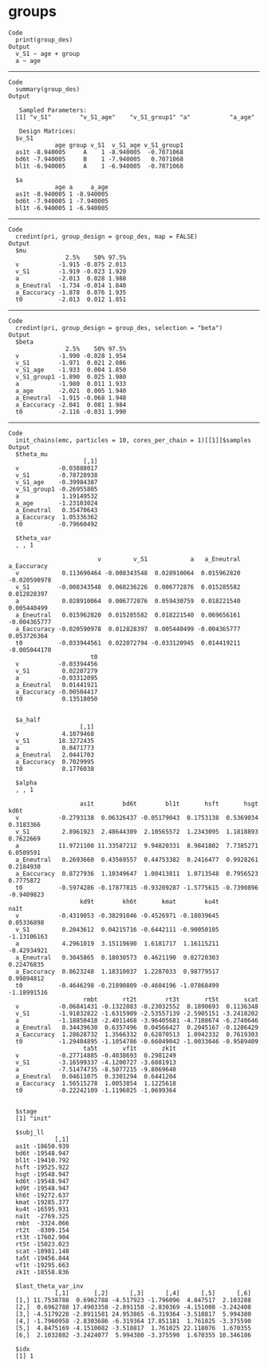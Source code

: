 # groups

    Code
      print(group_des)
    Output
      v_S1 ~ age + group 
      a ~ age 

---

    Code
      summary(group_des)
    Output
      
       Sampled Parameters: 
      [1] "v_S1"        "v_S1_age"    "v_S1_group1" "a"           "a_age"      
      
       Design Matrices: 
      $v_S1
                 age group v_S1  v_S1_age v_S1_group1
      as1t -8.940005     A    1 -8.940005  -0.7071068
      bd6t -7.940005     B    1 -7.940005   0.7071068
      bl1t -6.940005     A    1 -6.940005  -0.7071068
      
      $a
                 age a     a_age
      as1t -8.940005 1 -8.940005
      bd6t -7.940005 1 -7.940005
      bl1t -6.940005 1 -6.940005
      

---

    Code
      credint(pri, group_design = group_des, map = FALSE)
    Output
      $mu
                    2.5%    50% 97.5%
      v           -1.915 -0.075 2.013
      v_S1        -1.919 -0.023 1.920
      a           -2.013  0.028 1.988
      a_Eneutral  -1.734 -0.014 1.840
      a_Eaccuracy -1.878  0.076 1.935
      t0          -2.013  0.012 1.851
      

---

    Code
      credint(pri, group_design = group_des, selection = "beta")
    Output
      $beta
                    2.5%    50% 97.5%
      v           -1.990 -0.028 1.954
      v_S1        -1.971  0.021 2.086
      v_S1_age    -1.933  0.004 1.850
      v_S1_group1 -1.890  0.025 1.980
      a           -1.980  0.011 1.933
      a_age       -2.021  0.005 1.940
      a_Eneutral  -1.915 -0.068 1.948
      a_Eaccuracy -2.041  0.081 1.984
      t0          -2.116 -0.031 1.990
      

---

    Code
      init_chains(emc, particles = 10, cores_per_chain = 1)[[1]]$samples
    Output
      $theta_mu
                         [,1]
      v           -0.03888017
      v_S1        -0.78728938
      v_S1_age    -0.39984387
      v_S1_group1 -0.26955805
      a            1.19149532
      a_age       -1.23103024
      a_Eneutral   0.35470643
      a_Eaccuracy  1.05336362
      t0          -0.79660492
      
      $theta_var
      , , 1
      
                             v         v_S1            a   a_Eneutral  a_Eaccuracy
      v            0.113690464 -0.008343548  0.028910064  0.015962820 -0.020590978
      v_S1        -0.008343548  0.068236226  0.006772876  0.015285582  0.012828397
      a            0.028910064  0.006772876  0.059430759  0.018221540  0.005440499
      a_Eneutral   0.015962820  0.015285582  0.018221540  0.069656161 -0.004365777
      a_Eaccuracy -0.020590978  0.012828397  0.005440499 -0.004365777  0.053726364
      t0          -0.033944561  0.022072794 -0.033120945  0.014419211 -0.005044170
                           t0
      v           -0.03394456
      v_S1         0.02207279
      a           -0.03312095
      a_Eneutral   0.01441921
      a_Eaccuracy -0.00504417
      t0           0.13518050
      
      
      $a_half
                        [,1]
      v            4.1079468
      v_S1        18.3272435
      a            0.8471773
      a_Eneutral   2.0441703
      a_Eaccuracy  0.7029995
      t0           0.1776038
      
      $alpha
      , , 1
      
                        as1t        bd6t        bl1t       hsft       hsgt       kd6t
      v           -0.2793138  0.06326437 -0.05179043  0.1753138  0.5369034  0.3183366
      v_S1         2.8961923  2.48644309  2.10565572  1.2343095  1.1818893  0.7622669
      a           11.9721108 11.33587212  9.94820331  8.9841802  7.7385271  6.0509591
      a_Eneutral   0.2693660  0.43569557  0.44753382  0.2416477  0.9928261  0.2184930
      a_Eaccuracy  0.8727936  1.10349647  1.00413811  1.0713548  0.7956523  0.7775872
      t0          -0.5974286 -0.17877815 -0.93209287 -1.5775615 -0.7390896 -0.9409823
                        kd9t        kh6t       kmat        ku4t        na1t
      v           -0.4319053 -0.38291046 -0.4526971 -0.18039645  0.05336898
      v_S1         0.2043612  0.04215716 -0.6442111 -0.90050105 -1.13106163
      a            4.2961019  3.15119690  1.6181717  1.16115211 -0.42934921
      a_Eneutral   0.3045865  0.18030573  0.4621190  0.02720303  0.22476835
      a_Eaccuracy  0.8623248  1.18310037  1.2287033  0.98779517  0.99894812
      t0          -0.4646298 -0.21890809 -0.4604196 -1.07868499 -1.18991516
                         rmbt       rt2t        rt3t       rt5t       scat
      v           -0.06841431 -0.1322083 -0.23032552  0.1890693  0.1136348
      v_S1        -1.91832822 -1.6315909 -2.53557139 -2.5905151 -3.2418202
      a           -1.18850418 -2.4011468 -3.96405681 -4.7108674 -6.2740646
      a_Eneutral   0.34439630  0.6357496  0.04566427  0.2045167 -0.1286429
      a_Eaccuracy  1.28628732  1.3566332  0.62870513  1.0942332  0.7619303
      t0          -1.29404895 -1.1054786 -0.66049042 -1.0033646 -0.9589409
                         ta5t       vf1t       zk1t
      v           -0.27714885 -0.4038693  0.2981249
      v_S1        -3.16599337 -4.1200727 -3.6081913
      a           -7.51474735 -8.5077215 -9.8069640
      a_Eneutral   0.04611075  0.3301294  0.6441204
      a_Eaccuracy  1.56515278  1.0053854  1.1225618
      t0          -0.22242109 -1.1196025 -1.0699364
      
      
      $stage
      [1] "init"
      
      $subj_ll
                 [,1]
      as1t -18650.939
      bd6t -19548.947
      bl1t -19410.792
      hsft -19525.922
      hsgt -19548.947
      kd6t -19548.947
      kd9t -19548.947
      kh6t -19272.637
      kmat -19285.377
      ku4t -16595.931
      na1t  -2769.325
      rmbt  -3324.066
      rt2t  -8309.154
      rt3t -17602.904
      rt5t -15023.023
      scat -18981.148
      ta5t -19456.844
      vf1t -19295.663
      zk1t -18558.836
      
      $last_theta_var_inv
                 [,1]       [,2]      [,3]      [,4]      [,5]      [,6]
      [1,] 11.7538788  0.6962788 -4.517923 -1.796096  4.847517  2.103288
      [2,]  0.6962788 17.4903358 -2.891158 -2.830369 -4.151008 -3.242408
      [3,] -4.5179228 -2.8911581 24.953865 -6.319364 -3.518817  5.994380
      [4,] -1.7960958 -2.8303686 -6.319364 17.851181  1.761025 -3.375590
      [5,]  4.8475169 -4.1510082 -3.518817  1.761025 22.118076  1.670355
      [6,]  2.1032882 -3.2424077  5.994380 -3.375590  1.670355 10.346186
      
      $idx
      [1] 1
      

